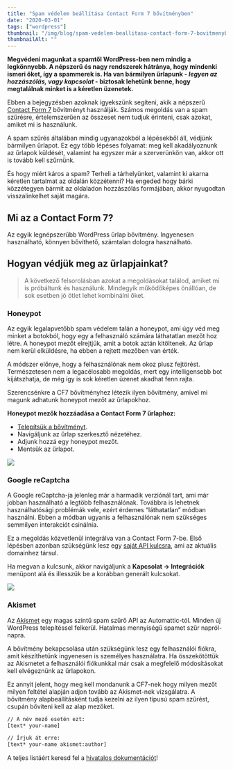 ```yaml
---
title: "Spam védelem beállítása Contact Form 7 bővítményben"
date: "2020-03-01"
tags: ["wordpress"]
thumbnail: "/img/blog/spam-vedelem-beallitasa-contact-form-7-bovitmenyben.png"
thumbnailAlt: ""
---
```


**Megvédeni magunkat a spamtől WordPress-ben nem mindig a legkönnyebb. A népszerű és nagy rendszerek hátránya, hogy mindenki ismeri őket, így a spammerek is. Ha van bármilyen űrlapunk - _legyen az hozzászólás, vagy kapcsolat_ - biztosak lehetünk benne, hogy megtalálnak minket is a kéretlen üzenetek.**

Ebben a bejegyzésben azoknak igyekszünk segíteni, akik a népszerű [Contact Form 7](https://hu.wordpress.org/plugins/contact-form-7/) bővítményt használják. Számos megoldás van a spam szűrésre, értelemszerűen az összeset nem tudjuk érinteni, csak azokat, amiket mi is használunk.

A spam szűrés általában mindig ugyanazokból a lépésekből áll, védjünk bármilyen űrlapot. Ez egy több lépéses folyamat: meg kell akadályoznunk az űrlapok küldését, valamint ha egyszer már a szerverünkön van, akkor ott is tovább kell szűrnünk.

És hogy miért káros a spam? Terheli a tárhelyünket, valamint ki akarna kéretlen tartalmat az oldalán közzétenni? Ha engeded hogy bárki közzétegyen bármit az oldaladon hozzászólás formájában, akkor nyugodtan visszalinkelhet saját magára.

## Mi az a Contact Form 7?

Az egyik legnépszerűbb WordPress űrlap bővítmény. Ingyenesen használható, könnyen bővíthető, számtalan dologra használható.

## Hogyan védjük meg az űrlapjainkat?

> A következő felsorolásban azokat a megoldásokat találod, amiket mi is próbáltunk és használunk. Mindegyik működőképes önállóan, de sok esetben jó ötlet lehet kombinálni őket.

### Honeypot

Az egyik legalapvetőbb spam védelem talán a honeypot, ami úgy véd meg minket a botokból, hogy egy a felhasználó számára láthatatlan mezőt hoz létre. A honeypot mezőt elrejtjük, amit a botok aztán kitöltenek. Az űrlap nem kerül elküldésre, ha ebben a rejtett mezőben van érték.

A módszer előnye, hogy a felhasználónak nem okoz plusz fejtörést. Természetesen nem a legacélosabb megoldás, mert egy intelligensebb bot kijátszhatja, de még így is sok kéretlen üzenet akadhat fenn rajta.

Szerencsénkre a CF7 bővítményhez létezik ilyen bővítmény, amivel mi magunk adhatunk honeypot mezőt az űrlapokhoz.

**Honeypot mezők hozzáadása a Contact Form 7 űrlaphoz:**

- [Telepítsük a bővítményt](https://hu.wordpress.org/plugins/contact-form-7-honeypot/).
- Navigáljunk az űrlap szerkesztő nézetéhez.
- Adjunk hozzá egy honeypot mezőt.
- Mentsük az űrlapot.

![](/img/blog/contact-form-7-honeypot-mezo-1200x651.png)

### Google reCaptcha

A Google reCaptcha-ja jelenleg már a harmadik verziónál tart, ami már jobban használható a legtöbb felhasználónak. Továbbra is lehetnek használhatósági problémák vele, ezért érdemes “láthatatlan” módban használni. Ebben a módban ugyanis a felhasználónak nem szükséges semmilyen interakciót csinálnia.

Ez a megoldás közvetlenül integrálva van a Contact Form 7-be. Első lépésben azonban szükségünk lesz egy [saját API kulcsra](https://www.google.com/recaptcha/intro/v3.html), ami az aktuális domainhez társul.

Ha megvan a kulcsunk, akkor navigáljunk a **Kapcsolat -> Integrációk** menüpont alá és illesszük be a korábban generált kulcsokat.

![](/img/blog/contact-form-7-recaptcha-integracio.png)

### Akismet

Az [Akismet](https://hu.wordpress.org/plugins/akismet/) egy magas szintű spam szűrő API az Automattic-tól. Minden új WordPress telepítéssel felkerül. Hatalmas mennyiségű spamet szűr napról-napra.

A bővítmény bekapcsolása után szükségünk lesz egy felhasználói fiókra, amit készíthetünk ingyenesen is személyes használatra. Ha összekötöttük az Akismetet a felhasználói fiókunkkal már csak a megfelelő módosításokat kell elvégeznünk az űrlapokon.

Ez annyit jelent, hogy meg kell mondanunk a CF7-nek hogy milyen mezőt milyen feltétel alapján adjon tovább az Akismet-nek vizsgálatra. A bővítmény alapbeállításként tudja kezelni az ilyen típusú spam szűrést, csupán bővíteni kell az alap mezőket.

```html
// A név mező esetén ezt:
[text* your-name]

// Írjuk át erre:
[text* your-name akismet:author]
```

A teljes listáért keresd fel a [hivatalos dokumentációt](https://contactform7.com/spam-filtering-with-akismet/)!
